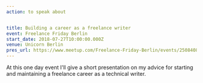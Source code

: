 ```yaml
---
action: to speak about


title: Building a career as a freelance writer
event: Freelance Friday Berlin
start_date: 2018-07-27T10:00:00.000Z
venue: Unicorn Berlin
pres_url: https://www.meetup.com/Freelance-Friday-Berlin/events/250840825/
---
```


At this one day event I'll give a short presentation on my advice for starting and maintaining a freelance career as a technical writer.

